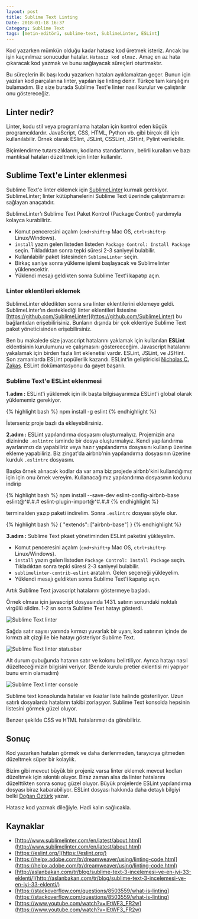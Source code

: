 ```yaml
---
layout: post
title: Sublime Text Linting
Date: 2018-01-18 16:37
Category: Sublime Text
tags: [metin-editörü, sublime-text, SublimeLinter, ESLint]
---
```


Kod yazarken mümkün olduğu kadar hatasız kod üretmek isteriz. Ancak bu işin kaçınılmaz sonucudur hatalar. `Hatasız kod olmaz.` Amaç en az hata çıkaracak kod yazmak ve bunu sağlayacak süreçleri oturtmaktır.

Bu süreçlerin ilk başı kodu yazarken hataları ayıklamaktan geçer. Bunun için yazılan kod parçalarına linter, yapılan işe linting denir. Türkçe tam karşılığını bulamadım. Biz size burada Sublime Text'e linter nasıl kurulur ve çalıştırılır onu göstereceğiz.

## Linter nedir?

Linter, kodu stil veya programlama hataları için kontrol eden küçük programcıklardır. JavaScript, CSS, HTML, Python vb. gibi birçok dil için kullanılabilir. Örnek olarak  ESlint, JSLint, CSSLint, JSHint, Pylint verilebilir.

Biçimlendirme tutarsızlıklarını, kodlama standartlarını, belirli kuralları ve bazı mantıksal hataları düzeltmek için linter kullanılır.

## Sublime Text'e Linter eklenmesi

Sublime Text'e linter eklemek için [SublimeLinter](http://www.sublimelinter.com/) kurmak gerekiyor. SublimeLinter; linter kütüphanelerini Sublime Text üzerinde çalıştırmamızı sağlayan anaçatıdır.

SublimeLinter'ı Sublime Text Paket Kontrol (Package Control) yardımıyla kolayca kurabiliriz. 

 - Komut penceresini açalım (`cmd+shift+p` Mac OS, `ctrl+shift+p` Linux/Windows).
 - `install` yazın gelen listeden listeden `Package Control: Install Package` seçin. Tıkladıktan sonra tepki süresi 2-3 saniyeyi bulabilir. 
 - Kullanılabilir paket listesinden `SublimeLinter` seçin.
 - Birkaç saniye sonra yükleme işlemi başlayacak ve Sublimelinter yüklenecektir.
 - Yüklendi mesajı geldikten sonra Sublime Text'i kapatıp açın.

### Linter eklentileri eklemek

SublimeLinter ekledikten sonra sıra linter eklentilerini eklemeye geldi. SublimeLinter'ın desteklediği linter eklentileri listesine [https://github.com/SublimeLinter](https://github.com/SublimeLinter) bu bağlantıdan erişebilirisiniz. Bunların dışında bir çok eklentiye Sublime Text paket yöneticisinden erişebilirsiniz.

Ben bu makalede size javascript hatalarını yaklamak için kullanılan **ESLint** eklentisinin kurulumunu ve çalışmasını göstereeceğim. Javascript hatalarını yakalamak için birden fazla lint eklenetisi vardır. ESLint, JSLint, ve JSHint. Son zamanlarda ESLint popülerlik kazandı. ESLint'in geliştiricisi [Nicholas C. Zakas](https://www.nczonline.net/). ESLint dokümantasyonu da gayet başarılı.

### Sublime Text'e ESLint eklenmesi

**1.adım :** ESLint'i yüklemek için ilk başta bilgisayarımıza ESLint'i global olarak yüklememiz gerekiyor. 

{% highlight bash %}
npm install -g eslint
{% endhighlight %}
  
İsterseniz proje bazlı da ekleyebilirsiniz. 

**2.adım :** ESLint yapılandırma dosyasını oluşturmalıyız. Projemizin ana dizininde `.eslintrc` isminde bir dosya oluşturmalıyız. Kendi yapılandırma ayarlarımızı da yapabiliriz veya hazır yapılandırma dosyasını kullanıp üzerine ekleme yapabiliriz. Biz zingat'da airbnb'nin yapılandırma dosyasının üzerine kurduk `.eslintrc` dosyasını.

Başka örnek alınacak kodlar da var ama biz projede airbnb'kini kullandığımız için için onu örnek vereyim. Kullanacağımız yapılandırma dosyasının kodunu indirip

{% highlight bash %}
npm install --save-dev eslint-config-airbnb-base eslint@^#.#.# eslint-plugin-import@^#.#.#
{% endhighlight %}

terminalden yazıp paketi indirelim. Sonra `.eslintrc` dosyası şöyle olur.

{% highlight bash %}
{
  "extends": ["airbnb-base"]
}
{% endhighlight %}

**3.adım :** Sublime Text pkaet yönetiminden ESLint paketini yükleyelim.

 - Komut penceresini açalım (`cmd+shift+p` Mac OS, `ctrl+shift+p` Linux/Windows).
 - `install` yazın gelen listeden `Package Control: Install Package` seçin. Tıkladıktan sonra tepki süresi 2-3 saniyeyi bulabilir. 
 - `sublimelinter-contrib-eslint` aratalım. Gelen seçeneği yükleyelim.
 - Yüklendi mesajı geldikten sonra Sublime Text'i kapatıp açın.

Artık Sublime Text javascript hatalarını göstermeye başladı.

Örnek olması için javascript dosyasında 1431. satırın sonundaki noktalı virgülü sildim. 1-2 sn sonra Sublime Text hatayı gösterdi.

![Sublime Text linter](http://fatihhayrioglu.com/images/linting-gosterimi.gif)

Sağda satır sayısı yanında kırmızı yuvarlak bir uyarı, kod satırının içinde de kırmızı alt çizgi ile bie hatayı gösteriyor Sublime Text.

![Sublime Text linter statusbar](http://fatihhayrioglu.com/images/sublime-text-status-error.gif)

Alt durum çubuğunda hatanın satır ve kolonu belirtiliyor. Ayrıca hatayı nasıl düzelteceğimizin bilgisini veriyor. (Bende kurulu pretier eklentisi mi yapıyor bunu emin olamadım)

![Sublime Text linter console](http://fatihhayrioglu.com/images/sublime-text-console-hata.gif)

Sublime text konsolunda hatalar ve ikazlar liste halinde gösteriliyor. Uzun satırlı dosyalarda hataların takibi zorlaşıyor. Sublime Text konsolda hepsinin listesini görmek güzel oluyor.

Benzer şekilde CSS ve HTML hatalarımızı da görebiliriz. 

## Sonuç

Kod yazarken hataları görmek ve daha derlenmeden, tarayıcıya gitmeden düzeltmek süper bir kolaylık. 

Bizim gibi mevcut büyük bir projeniz varsa linter eklemek mevcut kodları düzeltmek için sıkıntılı oluyor. Biraz zaman alsa da linter hatalarını düzelttikten sonra sonuç güzel oluyor. Büyük projelerde ESLint yapılandırma dosyası biraz kabarabiliyor. ESLint dosyası hakkında daha detaylı bilgiyi belki [Doğan Öztürk](https://twitter.com/dodothebird) yazar.

Hatasız kod yazmak dileğiyle. Hadi kalın sağlıcakla.

## Kaynaklar

 - [http://www.sublimelinter.com/en/latest/about.html](http://www.sublimelinter.com/en/latest/about.html)
 - [https://eslint.org/](https://eslint.org/)
 - [https://helpx.adobe.com/tr/dreamweaver/using/linting-code.html](https://helpx.adobe.com/tr/dreamweaver/using/linting-code.html)
 - [http://aslanbakan.com/tr/blog/sublime-text-3-incelemesi-ve-en-iyi-33-eklenti/](http://aslanbakan.com/tr/blog/sublime-text-3-incelemesi-ve-en-iyi-33-eklenti/)
 - [https://stackoverflow.com/questions/8503559/what-is-linting](https://stackoverflow.com/questions/8503559/what-is-linting)
 - [https://www.youtube.com/watch?v=lEtWF3_FR2w](https://www.youtube.com/watch?v=lEtWF3_FR2w)
